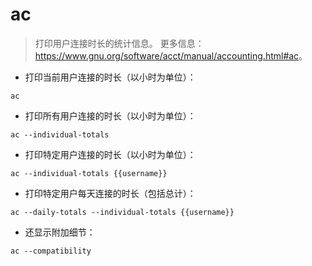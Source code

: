 # ac

> 打印用户连接时长的统计信息。
> 更多信息：<https://www.gnu.org/software/acct/manual/accounting.html#ac>。

- 打印当前用户连接的时长（以小时为单位）：

`ac`

- 打印所有用户连接的时长（以小时为单位）：

`ac --individual-totals`

- 打印特定用户连接的时长（以小时为单位）：

`ac --individual-totals {{username}}`

- 打印特定用户每天连接的时长（包括总计）：

`ac --daily-totals --individual-totals {{username}}`

- 还显示附加细节：

`ac --compatibility`